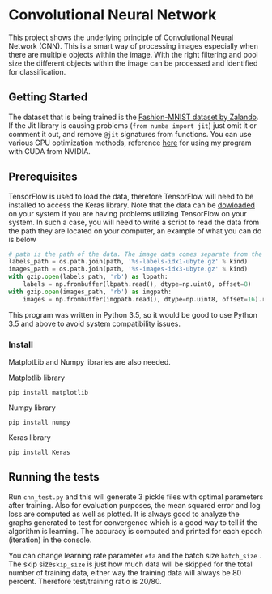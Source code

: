 
# Convolutional Neural Network

This project shows the underlying principle of Convolutional Neural Network (CNN). This is a smart way of processing images especially when there are multiple objects within the image.  With the right filtering and pool size the different objects within the image can be processed and identified for classification.

## Getting Started

The dataset that is being trained is the [Fashion-MNIST dataset by Zalando](https://github.com/zalandoresearch/fashion-mnist). If the Jit library is causing problems (`from numba import jit`) just omit it or comment it out, and remove `@jit` signatures from functions. You can use various GPU optimization methods, reference [here](https://developer.nvidia.com/how-to-cuda-python) for using my program with CUDA from NVIDIA. 


## Prerequisites
TensorFlow is used to load the data, therefore TensorFlow will need to be installed to access the Keras library. Note that the data can be [dowloaded](http://yann.lecun.com/exdb/mnist/) on your system if you are having problems utilizing TensorFlow on your system. In such a case, you will need to write a script to read the data from the path they are located on your computer, an example of what you can do is below

```python
# path is the path of the data. The image data comes separate from the labels
labels_path = os.path.join(path, '%s-labels-idx1-ubyte.gz' % kind)
images_path = os.path.join(path, '%s-images-idx3-ubyte.gz' % kind)
with gzip.open(labels_path, 'rb') as lbpath:
    labels = np.frombuffer(lbpath.read(), dtype=np.uint8, offset=8)
with gzip.open(images_path, 'rb') as imgpath:
    images = np.frombuffer(imgpath.read(), dtype=np.uint8, offset=16).reshape(len(labels), 784)
```

This program was written in Python 3.5, so it would be good to use Python 3.5 and above to avoid system compatibility issues. 

### Install

MatplotLib and Numpy libraries are also needed.

Matplotlib library
```
pip install matplotlib
```

Numpy library
```
pip install numpy
```

Keras library
```
pip install Keras
```

## Running the tests

Run `cnn_test.py` and this will generate 3 pickle files with optimal parameters after training. Also for evaluation purposes, the mean squared error and log loss are computed as well as plotted. It is always good to analyze the graphs generated to test for convergence which is a good way to tell if the algorithm is learning. The accuracy is computed and printed for each epoch (iteration) in the console.

You can change learning rate parameter `eta` and the batch size `batch_size` . The skip size`skip_size` is just how much data will be skipped for the total number of training data, either way the training data will always be 80 percent. Therefore test/training ratio is 20/80.


